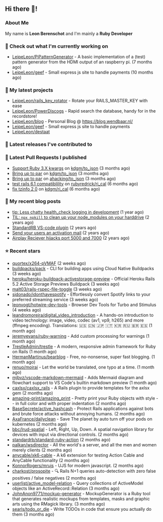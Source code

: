 ## Hi there 👋!

### About Me

My name is **Leon Berenschot** and I'm mainly a **Ruby Developer**
<br>

### 👷 Check out what I'm currently working on

- [LeipeLeon/PiPatternGenerator](https://github.com/LeipeLeon/PiPatternGenerator) - A basic implementation of a (test) pattern generator from the HDMI output of an raspberry pi. (7 months ago)
- [LeipeLeon/geef](https://github.com/LeipeLeon/geef) - Small express js site to handle payments (10 months ago)

### 🌱 My latest projects

- [LeipeLeon/rails_key_rotator](https://github.com/LeipeLeon/rails_key_rotator) - Rotate your RAILS_MASTER_KEY with ease
- [LeipeLeon/PowerDiscogs](https://github.com/LeipeLeon/PowerDiscogs) - Rapid search the database, handy for in the recordstore!
- [LeipeLeon/blog](https://github.com/LeipeLeon/blog) - Personal Blog @ https://blog.wendbaar.nl/
- [LeipeLeon/geef](https://github.com/LeipeLeon/geef) - Small express js site to handle payments
- [LeipeLeon/destaat](https://github.com/LeipeLeon/destaat)

### 🔭 Latest releases I've contributed to


### 🔨 Latest Pull Requests I published

- [Support Ruby 3.X kwargs](https://github.com/kdgm/to_json/pull/3) on [kdgm/to_json](https://github.com/kdgm/to_json) (3 months ago)
- [Bring up to par](https://github.com/kdgm/to_json/pull/2) on [kdgm/to_json](https://github.com/kdgm/to_json) (3 months ago)
- [Bring up to par](https://github.com/ahacking/to_json/pull/8) on [ahacking/to_json](https://github.com/ahacking/to_json) (3 months ago)
- [test rails 6.1 compatiblility](https://github.com/rubyredrick/ri_cal/pull/24) on [rubyredrick/ri_cal](https://github.com/rubyredrick/ri_cal) (6 months ago)
- [fix tzinfo 2 0](https://github.com/kdgm/ri_cal/pull/4) on [kdgm/ri_cal](https://github.com/kdgm/ri_cal) (6 months ago)

### 📜 My recent blog posts

- [tip: Less chatty health_check logging in development](https://www.wendbaar.nl/posts/2023/07/tip_less_chatty_health_check_logging_in_development) (1 year ago)
- [TIL: `npx npkill` to clean up your node_modules on your harddrive](https://www.wendbaar.nl/posts/2023/03/til_npx_npkill_to_clean_up_your_node_modules_on_your_harddrive) (2 years ago)
- [StandardRB VS-code plugin](https://www.wendbaar.nl/posts/2023/02/standardrb_vscode_plugin) (2 years ago)
- [Send your users an activation mail](https://www.wendbaar.nl/posts/2023/02/send_your_users_an_activation_mail) (2 years ago)
- [Airplay Reciever hijacks port 5000 and 7000](https://www.wendbaar.nl/posts/2023/02/airplay_reciever_hijacks_port_5000_and_7000) (2 years ago)

### ⭐ Recent stars

- [quortex/x264-pVMAF](https://github.com/quortex/x264-pVMAF) (2 weeks ago)
- [buildpacks/pack](https://github.com/buildpacks/pack) - CLI for building apps using Cloud Native Buildpacks (3 weeks ago)
- [heroku/heroku-buildpack-activestorage-preview](https://github.com/heroku/heroku-buildpack-activestorage-preview) - Official Heroku Rails 5.2 Active Storage Previews Buildpack (3 weeks ago)
- [malt03/rails-rspec-file-toggle](https://github.com/malt03/rails-rspec-file-toggle) (3 weeks ago)
- [sjdonado/idonthavespotify](https://github.com/sjdonado/idonthavespotify) - Effortlessly convert Spotify links to your preferred streaming service (3 weeks ago)
- [leonvogt/hotwire-dev-tools](https://github.com/leonvogt/hotwire-dev-tools) - Browser Dev Tools for Turbo and Stimulus (4 weeks ago)
- [leandromoreira/digital_video_introduction](https://github.com/leandromoreira/digital_video_introduction) - A hands-on introduction to video technology: image, video, codec (av1, vp9, h265) and more (ffmpeg encoding). Translations: 🇺🇸 🇨🇳 🇯🇵 🇮🇹 🇰🇷 🇷🇺 🇧🇷 🇪🇸 (1 month ago)
- [jeremyevans/ruby-warning](https://github.com/jeremyevans/ruby-warning) - Add custom processing for warnings (1 month ago)
- [TrestleAdmin/trestle](https://github.com/TrestleAdmin/trestle) - A modern, responsive admin framework for Ruby on Rails (1 month ago)
- [HermanMartinus/bearblog](https://github.com/HermanMartinus/bearblog) - Free, no-nonsense, super fast blogging. (1 month ago)
- [renuo/moirai](https://github.com/renuo/moirai) - Let the world be translated, one typo at a time. (1 month ago)
- [mjbvz/vscode-markdown-mermaid](https://github.com/mjbvz/vscode-markdown-mermaid) - Adds Mermaid diagram and flowchart support to VS Code&#39;s builtin markdown preview (1 month ago)
- [caxlsx/caxlsx_rails](https://github.com/caxlsx/caxlsx_rails) - A Rails plugin to provide templates for the axlsx gem (2 months ago)
- [amazing-print/amazing_print](https://github.com/amazing-print/amazing_print) - Pretty print your Ruby objects with style -- in full color and with proper indentation (2 months ago)
- [BaseSecrete/active_hashcash](https://github.com/BaseSecrete/active_hashcash) - Protect Rails applications against bots and brute force attacks without annoying humans. (2 months ago)
- [AxaFrance/dailyclean](https://github.com/AxaFrance/dailyclean) - Save The planet by auto turn off your pods on kubernetes (2 months ago)
- [bbc/lrud-spatial](https://github.com/bbc/lrud-spatial) - Left, Right, Up, Down. A spatial navigation library for devices with input via directional controls. (2 months ago)
- [standardrb/standard-ruby-action](https://github.com/standardrb/standard-ruby-action) (2 months ago)
- [palkan/wsdirector](https://github.com/palkan/wsdirector) - All the world&#39;s a server, and all the men and women merely clients (2 months ago)
- [anycable/xk6-cable](https://github.com/anycable/xk6-cable) - A k6 extension for testing Action Cable and AnyCable functionality (2 months ago)
- [KonnorRogers/mrujs](https://github.com/KonnorRogers/mrujs) - UJS for modern javascript. (2 months ago)
- [charkost/prosopite](https://github.com/charkost/prosopite) - :mag: Rails N&#43;1 queries auto-detection with zero false positives / false negatives (2 months ago)
- [userlist/active_model-relation](https://github.com/userlist/active_model-relation) - Query collections of ActiveModel objects like an ActiveRecord::Relation (3 months ago)
- [JohnAnon9771/mockup-generator](https://github.com/JohnAnon9771/mockup-generator) - MockupGenerator is a Ruby tool that generates realistic mockups from templates, masks and graphic arts using the RMagick library. (3 months ago)
- [searls/todo_or_die](https://github.com/searls/todo_or_die) - Write TODOs in code that ensure you actually do them (3 months ago)
